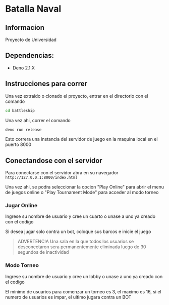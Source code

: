 # Batalla Naval

## Informacion

Proyecto de Universidad


## Dependencias:

- Deno 2.1.X

## Instrucciones para correr

Una vez extraido o clonado el proyecto, entrar en el directorio con el comando

```bash
cd battleship
```

Una vez ahi, correr el comando

```bash
deno run release
```

Esto correra una instancia del servidor de juego en la maquina local en el puerto 8000

## Conectandose con el servidor

Para conectarse con el servidor abra en su navegador `http://127.0.0.1:8000/index.html`

Una vez ahi, se podra seleccionar la opcion "Play Online" para abrir el menu de juegos online o "Play Tournament Mode" para acceder al modo torneo

### Jugar Online

Ingrese su nombre de usuario y cree un cuarto o unase a uno ya creado con el codigo

Si desea jugar solo contra un bot, coloque sus barcos e inicie el juego

> ADVERTENCIA
> Una sala en la que todos los usuarios se desconectaron sera permanentemente eliminada luego de 30 segundos de inactividad

### Modo Torneo

Ingrese su nombre de usuario y cree un lobby o unase a uno ya creado con el codigo

El minimo de usuarios para comenzar un torneo es 3, el maximo es 16, si el numero de usuarios es impar, el ultimo jugara contra un BOT
